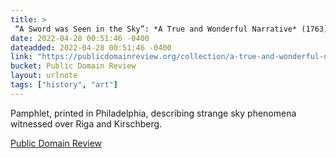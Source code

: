 ```yaml
---
title: > 
 “A Sword was Seen in the Sky”: *A True and Wonderful Narrative* (1763)
date: 2022-04-28 00:51:46 -0400
dateadded: 2022-04-28 00:51:46 -0400
link: "https://publicdomainreview.org/collection/a-true-and-wonderful-narrative"
bucket: Public Domain Review
layout: urlnote
tags: ["history", "art"]
--- 
```

Pamphlet, printed in Philadelphia, describing strange sky phenomena witnessed over Riga and Kirschberg.
 <!-- end excerpt --> 
<div class='bucket'><a class='internal-link' href='/buckets/public-domain-review'>Public Domain Review</a></div> 
